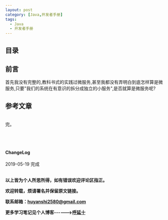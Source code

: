 ```yaml
---
layout: post
category: [Java,开发者手册]
tags:
  - Java
  - 开发者手册
---
```



## 目录

## 前言

首先我没有完整的,教科书式的实践过微服务,甚至我都没有弄明白到底怎样算是微服务,只要"我们的系统在有意识的拆分成独立的小服务",是否就算是微服务呢?

## 参考文章
<br>
完。
<br>
<br>
<br>
<br>
<h4>ChangeLog</h4>
2019-05-19 完成
<br>
<br>


**以上皆为个人所思所得，如有错误欢迎评论区指正。**


**欢迎转载，烦请署名并保留原文链接。**


**联系邮箱：huyanshi2580@gmail.com**


**更多学习笔记见个人博客------><a href="{{ site.baseurl }}/">呼延十</a>**